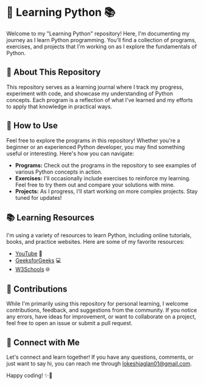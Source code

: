 # 🐍 Learning Python 📚

Welcome to my "Learning Python" repository! Here, I'm documenting my journey as I learn Python programming. You'll find a collection of programs, exercises, and projects that I'm working on as I explore the fundamentals of Python.

## 📖 About This Repository

This repository serves as a learning journal where I track my progress, experiment with code, and showcase my understanding of Python concepts. Each program is a reflection of what I've learned and my efforts to apply that knowledge in practical ways.

## 🚀 How to Use

Feel free to explore the programs in this repository! Whether you're a beginner or an experienced Python developer, you may find something useful or interesting. Here's how you can navigate:

- **Programs:** Check out the programs in the repository to see examples of various Python concepts in action.
- **Exercises:** I'll occasionally include exercises to reinforce my learning. Feel free to try them out and compare your solutions with mine.
- **Projects:** As I progress, I'll start working on more complex projects. Stay tuned for updates!

## 📚 Learning Resources

I'm using a variety of resources to learn Python, including online tutorials, books, and practice websites. Here are some of my favorite resources:

- [YouTube](https://youtube.com) 🎥
- [GeeksforGeeks](https://geeksforgeeks.org) 💻
- [W3Schools](https://w3schools.com) 🌐

## 🤝 Contributions

While I'm primarily using this repository for personal learning, I welcome contributions, feedback, and suggestions from the community. If you notice any errors, have ideas for improvement, or want to collaborate on a project, feel free to open an issue or submit a pull request.

## 💬 Connect with Me

Let's connect and learn together! If you have any questions, comments, or just want to say hi, you can reach me through [lokeshjaglan01@gmail.com](mailto:lokeshjaglan01@gmail.com).

Happy coding! ✨🐍
